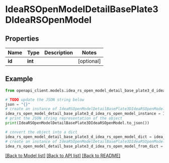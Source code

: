 # IdeaRSOpenModelDetailBasePlate3DIdeaRSOpenModel


## Properties

Name | Type | Description | Notes
------------ | ------------- | ------------- | -------------
**id** | **int** |  | [optional] 

## Example

```python
from openapi_client.models.idea_rs_open_model_detail_base_plate3_d_idea_rs_open_model import IdeaRSOpenModelDetailBasePlate3DIdeaRSOpenModel

# TODO update the JSON string below
json = "{}"
# create an instance of IdeaRSOpenModelDetailBasePlate3DIdeaRSOpenModel from a JSON string
idea_rs_open_model_detail_base_plate3_d_idea_rs_open_model_instance = IdeaRSOpenModelDetailBasePlate3DIdeaRSOpenModel.from_json(json)
# print the JSON string representation of the object
print(IdeaRSOpenModelDetailBasePlate3DIdeaRSOpenModel.to_json())

# convert the object into a dict
idea_rs_open_model_detail_base_plate3_d_idea_rs_open_model_dict = idea_rs_open_model_detail_base_plate3_d_idea_rs_open_model_instance.to_dict()
# create an instance of IdeaRSOpenModelDetailBasePlate3DIdeaRSOpenModel from a dict
idea_rs_open_model_detail_base_plate3_d_idea_rs_open_model_from_dict = IdeaRSOpenModelDetailBasePlate3DIdeaRSOpenModel.from_dict(idea_rs_open_model_detail_base_plate3_d_idea_rs_open_model_dict)
```
[[Back to Model list]](../README.md#documentation-for-models) [[Back to API list]](../README.md#documentation-for-api-endpoints) [[Back to README]](../README.md)


